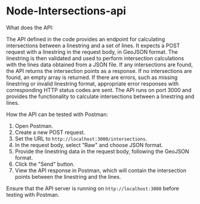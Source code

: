 # Node-Intersections-api
What does the API:

The API defined in the code provides an endpoint for calculating intersections between a linestring and a set of lines. It expects a POST request with a linestring in the 
request body, in GeoJSON format. The linestring is then validated and used to perform intersection calculations with the lines data obtained from a JSON file. 
If any intersections are found, the API returns the intersection points as a response. If no intersections are found, an empty array is returned. If there are errors,
such as missing linestring or invalid linestring format, appropriate error responses with corresponding HTTP status codes are sent. The API runs on port 3000 and provides
the functionality to calculate intersections between a linestring and lines.


How the API can be tested with Postman:

1. Open Postman.
2. Create a new POST request.
3. Set the URL to `http://localhost:3000/intersections`.
4. In the request body, select "Raw" and choose JSON format.
5. Provide the linestring data in the request body, following the GeoJSON format.
6. Click the "Send" button.
7. View the API response in Postman, which will contain the intersection points between the linestring and the lines.

Ensure that the API server is running on `http://localhost:3000` before testing with Postman.
